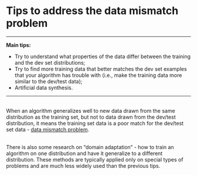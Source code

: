 # Tips to address the data mismatch problem

***

**Main tips:**

- Try to understand what properties of the data differ between the training and the dev set distributions;
- Try to find more training data that better matches the dev set examples that your algorithm has trouble with (i.e., make the training data more similar to the dev/test data);
- Artificial data synthesis.

***

<br> When an algorithm generalizes well to new data drawn from the same distribution as the training set, but not to data drawn from the dev/test distribution, it means the training set data is a poor match for the dev/test set data - <u>data mismatch problem</u>.

<br> There is also some research on “domain adaptation” - how to train an algorithm on one distribution and have it generalize to a different distribution. These methods are typically applied only on special types of problems and are much less widely used than the previous tips.

